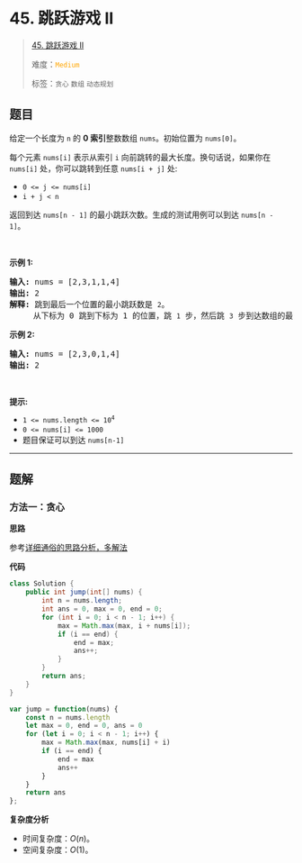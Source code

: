 # 45. 跳跃游戏 II

> [45. 跳跃游戏 II](https://leetcode.cn/problems/jump-game-ii/)
>
> 难度：<font color=orange>`Medium`</font>
>
> 标签：`贪心` `数组` `动态规划`

## 题目

<p>给定一个长度为 <code>n</code> 的 <strong>0 索引</strong>整数数组 <code>nums</code>。初始位置为 <code>nums[0]</code>。</p>

<p>每个元素 <code>nums[i]</code> 表示从索引 <code>i</code> 向前跳转的最大长度。换句话说，如果你在 <code>nums[i]</code> 处，你可以跳转到任意 <code>nums[i + j]</code> 处:</p>

<ul>
	<li><code>0 &lt;= j &lt;= nums[i]</code>&nbsp;</li>
	<li><code>i + j &lt; n</code></li>
</ul>

<p>返回到达&nbsp;<code>nums[n - 1]</code> 的最小跳跃次数。生成的测试用例可以到达 <code>nums[n - 1]</code>。</p>

<p>&nbsp;</p>

<p><strong>示例 1:</strong></p>

<pre>
<strong>输入:</strong> nums = [2,3,1,1,4]
<strong>输出:</strong> 2
<strong>解释:</strong> 跳到最后一个位置的最小跳跃数是 <code>2</code>。
&nbsp;    从下标为 0 跳到下标为 1 的位置，跳&nbsp;<code>1</code>&nbsp;步，然后跳&nbsp;<code>3</code>&nbsp;步到达数组的最后一个位置。
</pre>

<p><strong>示例 2:</strong></p>

<pre>
<strong>输入:</strong> nums = [2,3,0,1,4]
<strong>输出:</strong> 2
</pre>

<p>&nbsp;</p>

<p><strong>提示:</strong></p>

<ul>
	<li><code>1 &lt;= nums.length &lt;= 10<sup>4</sup></code></li>
	<li><code>0 &lt;= nums[i] &lt;= 1000</code></li>
	<li>题目保证可以到达&nbsp;<code>nums[n-1]</code></li>
</ul>


--------------------

## 题解

### 方法一：贪心

**思路**

参考[详细通俗的思路分析，多解法](https://leetcode.cn/problems/jump-game-ii/solutions/9347/xiang-xi-tong-su-de-si-lu-fen-xi-duo-jie-fa-by-10)

**代码**

```java
class Solution {
    public int jump(int[] nums) {
        int n = nums.length;
        int ans = 0, max = 0, end = 0;
        for (int i = 0; i < n - 1; i++) {
            max = Math.max(max, i + nums[i]);
            if (i == end) {
                end = max;
                ans++;
            }
        }
        return ans;
    }
}
```

```js
var jump = function(nums) {
    const n = nums.length
    let max = 0, end = 0, ans = 0
    for (let i = 0; i < n - 1; i++) {
        max = Math.max(max, nums[i] + i)
        if (i == end) {
            end = max
            ans++
        }
    }
    return ans
};
```

**复杂度分析**

- 时间复杂度：$O(n)$。
- 空间复杂度：$O(1)$。
